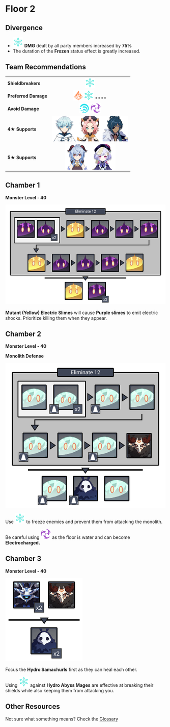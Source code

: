 # Floor 2

## Divergence

* ![](../../.gitbook/assets/cryo_small.png) **DMG** dealt by all party members increased by **75%**
* The duration of the **Frozen** status effect is greatly increased.

## Team Recommendations

|  |  |
| :--- | :---: |
| **Shieldbreakers** | ![](../../.gitbook/assets/cryo_small.png) |
| **Preferred Damage** | ![](../../.gitbook/assets/pyro_small.png)![](../../.gitbook/assets/cryo_small.png)  **** |
| **Avoid Damage** | ![](../../.gitbook/assets/hydro_small.png) ![](../../.gitbook/assets/electro_small.png)  |
| **4**★ **Supports** | ![](../../.gitbook/assets/ui_avataricon_chongyun.png)![](../../.gitbook/assets/ui_avataricon_diona.png)![](../../.gitbook/assets/ui_avataricon_kaeya.png) |
| **5**★ **Supports** | ![](../../.gitbook/assets/ui_avataricon_ganyu.png)![](../../.gitbook/assets/ui_avataricon_qiqi.png)  |

## Chamber 1

**Monster Level - 40** 

![](../../.gitbook/assets/2-1.png)

  
**Mutant \(Yellow\) Electric Slimes** will cause **Purple slimes** to emit electric shocks. Prioritize killing them when they appear.

## **Chamber 2**

**Monster Level - 40** 

**Monolith Defense**

![](../../.gitbook/assets/2-2.png)

Use ![](../../.gitbook/assets/cryo_small.png) to freeze enemies and prevent them from attacking the monolith.

Be careful using ![](../../.gitbook/assets/electro_small.png) as the floor is water and can become **Electrocharged.**

## **Chamber 3**

**Monster Level - 40**

![](../../.gitbook/assets/2-3.png)

Focus the **Hydro Samachurls** first as they can heal each other.

Using ![](../../.gitbook/assets/cryo_small.png) against **Hydro Abyss Mages** are effective at breaking their shields while also keeping them from attacking you.

## Other Resources

Not sure what something means? Check the [Glossary](../glossary.md)

